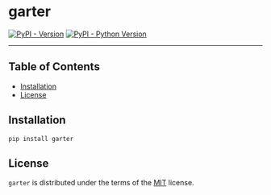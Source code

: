 # garter

[![PyPI - Version](https://img.shields.io/pypi/v/garter.svg)](https://pypi.org/project/garter)
[![PyPI - Python Version](https://img.shields.io/pypi/pyversions/garter.svg)](https://pypi.org/project/garter)

-----

## Table of Contents

- [Installation](#installation)
- [License](#license)

## Installation

```console
pip install garter
```

## License

`garter` is distributed under the terms of the [MIT](https://spdx.org/licenses/MIT.html) license.
